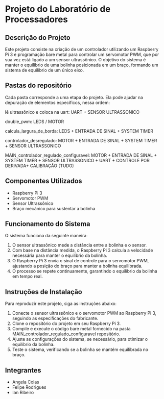 # Projeto do Laboratório de Processadores

## Descrição do Projeto

Este projeto consiste na criação de um controlador utilizando um Raspberry Pi 3 e programação bare metal para controlar um servomotor PWM, que por sua vez está ligado a um sensor ultrassônico. O objetivo do sistema é manter o equilíbrio de uma bolinha posicionada em um braço, formando um sistema de equilíbrio de um único eixo.
## Pastas do repositório
Cada pasta corresponde a uma etapa do projeto. Ela pode ajudar na depuração de elementos específicos, nessa ordem:

lê ultrassônico e coloca na uart: UART + SENSOR ULTRASSONICO

double_pwm: LEDS / MOTOR

calcula_largura_de_borda: LEDS + ENTRADA DE SINAL + SYSTEM TIMER

controlador_desregulado: MOTOR + ENTRADA DE SINAL + SYSTEM TIMER + SENSOR ULTRASSONICO

MAIN_controlador_regulado_configuravel: MOTOR + ENTRADA DE SINAL + SYSTEM TIMER + SENSOR ULTRASSONICO + UART + CONTROLE POR DERIVADA+ CALIBRAÇÃO (TUDO)


## Componentes Utilizados

- Raspberry Pi 3
- Servomotor PWM
- Sensor Ultrassônico
- Braço mecânico para sustentar a bolinha

## Funcionamento do Sistema

O sistema funciona da seguinte maneira:

1. O sensor ultrassônico mede a distância entre a bolinha e o sensor.
2. Com base na distância medida, o Raspberry Pi 3 calcula a velocidade necessária para manter o equilíbrio da bolinha.
3. O Raspberry Pi 3 envia o sinal de controle para o servomotor PWM, ajustando a posição do braço para manter a bolinha equilibrada.
4. O processo se repete continuamente, garantindo o equilíbrio da bolinha em tempo real.

## Instruções de Instalação

Para reproduzir este projeto, siga as instruções abaixo:

1. Conecte o sensor ultrassônico e o servomotor PWM ao Raspberry Pi 3, seguindo as especificações do fabricante.
2. Clone o repositório do projeto em seu Raspberry Pi 3.
3. Compile e execute o código bare metal fornecido na pasta MAIN_controlador_regulado_configuravel repositório.
4. Ajuste as configurações do sistema, se necessário, para otimizar o equilíbrio da bolinha.
5. Teste o sistema, verificando se a bolinha se mantém equilibrada no braço.

## Integrantes
- Angela Colas
- Felipe Rodrigues
- Ian Ribeiro
